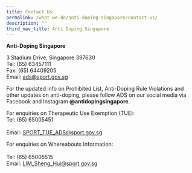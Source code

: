 ```yaml
---
title: Contact Us
permalink: /what-we-do/anti-doping-singapore/contact-us/
description: ""
third_nav_title: Anti Doping Singapore
---
```

**Anti-Doping Singapore**

3 Stadium Drive, Singapore 397630
<br>
Tel: (65) 63457111
<br>
Fax: (65) 64409205
<br>
Email: [ads@sport.gov.sg](mailto:ads@sport.gov.sg)

For the updated info on Prohibited List, Anti-Doping Rule Violations and other updates on anti-doping, please follow ADS on our social media via Facebook and Instagram **@antidopingsingapore**. 

For enquiries on Therapeutic Use Exemption (TUE):
<br>
Tel: (65) 65005451  
<br>
Email: [SPORT_TUE_ADS@sport.gov.sg](mailto:irene_tan@sport.gov.sg)

For enquiries on Whereabouts Information:  
<br>
Tel: (65) 65005515
<br>
Email: [LIM_Sheng_Hui@sport.gov.sg](mailto:wong_soon_meng@sport.gov.sg)